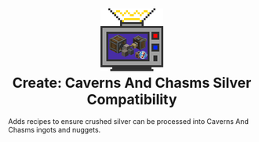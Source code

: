 <h1 align="center">
  <img src="datapack/pack.png" width="128" height="128" style="image-rendering: pixelated"><br/>
  Create: Caverns And Chasms Silver Compatibility
</h1>

Adds recipes to ensure crushed silver can be processed into Caverns And Chasms ingots and nuggets.
